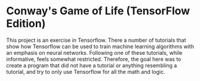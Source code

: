 # Conway's Game of Life (TensorFlow Edition)

This project is an exercise in Tensorflow. There a number of tutorials that show how Tensorflow can be used to train machine learning algorithms with an emphasis on neural networks. Following one of these tutorials, while informative, feels somewhat restricted. Therefore, the goal here was to create a program that did not have a tutorial or anything resembling a tutorial, and try to only use Tensorflow for all the math and logic. 
